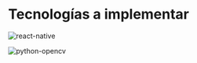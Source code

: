 # Tecnologías a implementar


![react-native](https://user-images.githubusercontent.com/59752392/127864740-e6841e2e-795c-4149-92a3-fbfebb996548.png)

![python-opencv](https://user-images.githubusercontent.com/59752392/127864810-e473ff32-1ce9-498f-9b4d-0f86792c6f05.png)
